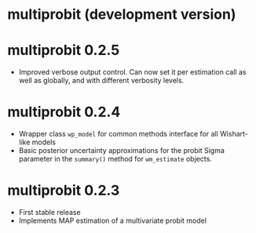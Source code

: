 # multiprobit (development version)

# multiprobit 0.2.5

* Improved verbose output control. Can now set it per estimation call as
  well as globally, and with different verbosity levels.

# multiprobit 0.2.4

* Wrapper class `wp_model` for common methods interface for all
  Wishart-like models
* Basic posterior uncertainty approximations for the probit Sigma parameter
  in the `summary()` method for `wm_estimate` objects.

# multiprobit 0.2.3

* First stable release
* Implements MAP estimation of a multivariate probit model
